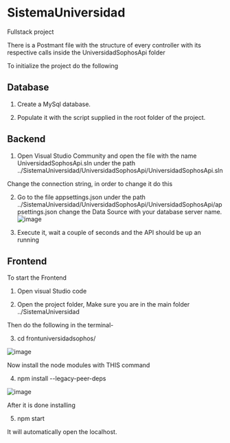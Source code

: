 # SistemaUniversidad
Fullstack project


There is a Postmant file with the structure of every controller with its respective calls inside the UniversidadSophosApi folder

To initialize the project do the following

## Database

1. Create a MySql database.

2. Populate it with the script supplied in the root folder of the project.




## Backend


1. Open Visual Studio Community and open the file with the name UniversidadSophosApi.sln under the path ../SistemaUniversidad/UniversidadSophosApi/UniversidadSophosApi.sln

Change the connection string, in order to change it do this

2. Go to the file appsettings.json  under the path  ../SistemaUniversidad/UniversidadSophosApi/UniversidadSophosApi/appsettings.json
 change the Data Source with your database server name. 
![image](https://user-images.githubusercontent.com/47578270/198074298-137fce2d-dfd8-4388-b557-5907a498636a.png)


3. Execute it, wait a couple of seconds and the API should be up an running

## Frontend
To start the Frontend

1. Open visual Studio code 

2. Open the project folder,
Make sure you are in the main folder ../SistemaUniversidad

Then do the following in the terminal-

3. cd frontuniversidadsophos/

![image](https://user-images.githubusercontent.com/47578270/198081017-84fe6f13-5475-4fc5-8958-e87310d4da4c.png)


Now install the node modules with THIS command

4. npm install --legacy-peer-deps

![image](https://user-images.githubusercontent.com/47578270/198081129-3284d9dd-13eb-441c-8f36-48e2396af9b9.png)


After it is done installing

5. npm start

It will automatically open the localhost.


